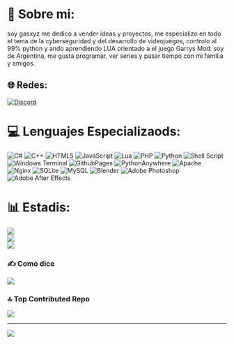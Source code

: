 # 💫 Sobre mi:
soy gasxyz me dedico a vender ideas y proyectos, me especializo en todo el tema de la cyberseguridad y del desarrollo de videojuegos, controlo al 99% python y ando aprendiendo LUA orientado a el juego Garrys Mod. soy de Argentina, me gusta programar, ver series y pasar tiempo con mi familia y amigos.


## 🌐 Redes:
[![Discord](https://img.shields.io/badge/Discord-%237289DA.svg?logo=discord&logoColor=white)](https://discord.gg/gasxyz) 

# 💻 Lenguajes Especializaods:
![C#](https://img.shields.io/badge/c%23-%23239120.svg?style=flat&logo=csharp&logoColor=white) ![C++](https://img.shields.io/badge/c++-%2300599C.svg?style=flat&logo=c%2B%2B&logoColor=white) ![HTML5](https://img.shields.io/badge/html5-%23E34F26.svg?style=flat&logo=html5&logoColor=white) ![JavaScript](https://img.shields.io/badge/javascript-%23323330.svg?style=flat&logo=javascript&logoColor=%23F7DF1E) ![Lua](https://img.shields.io/badge/lua-%232C2D72.svg?style=flat&logo=lua&logoColor=white) ![PHP](https://img.shields.io/badge/php-%23777BB4.svg?style=flat&logo=php&logoColor=white) ![Python](https://img.shields.io/badge/python-3670A0?style=flat&logo=python&logoColor=ffdd54) ![Shell Script](https://img.shields.io/badge/shell_script-%23121011.svg?style=flat&logo=gnu-bash&logoColor=white) ![Windows Terminal](https://img.shields.io/badge/Windows%20Terminal-%234D4D4D.svg?style=flat&logo=windows-terminal&logoColor=white) ![GithubPages](https://img.shields.io/badge/github%20pages-121013?style=flat&logo=github&logoColor=white) ![PythonAnywhere](https://img.shields.io/badge/pythonanywhere-%232F9FD7.svg?style=flat&logo=pythonanywhere&logoColor=151515) ![Apache](https://img.shields.io/badge/apache-%23D42029.svg?style=flat&logo=apache&logoColor=white) ![Nginx](https://img.shields.io/badge/nginx-%23009639.svg?style=flat&logo=nginx&logoColor=white) ![SQLite](https://img.shields.io/badge/sqlite-%2307405e.svg?style=flat&logo=sqlite&logoColor=white) ![MySQL](https://img.shields.io/badge/mysql-4479A1.svg?style=flat&logo=mysql&logoColor=white) ![Blender](https://img.shields.io/badge/blender-%23F5792A.svg?style=flat&logo=blender&logoColor=white) ![Adobe Photoshop](https://img.shields.io/badge/adobe%20photoshop-%2331A8FF.svg?style=flat&logo=adobe%20photoshop&logoColor=white) ![Adobe After Effects](https://img.shields.io/badge/Adobe%20After%20Effects-9999FF.svg?style=flat&logo=Adobe%20After%20Effects&logoColor=white)
# 📊 Estadis:
![](https://github-readme-stats.vercel.app/api?username=gasxyz3&theme=shadow_blue&hide_border=false&include_all_commits=true&count_private=true)<br/>
![](https://github-readme-streak-stats.herokuapp.com/?user=gasxyz3&theme=shadow_blue&hide_border=false)<br/>
![](https://github-readme-stats.vercel.app/api/top-langs/?username=gasxyz3&theme=shadow_blue&hide_border=false&include_all_commits=true&count_private=true&layout=compact)

### ✍️ Como dice
![](https://quotes-github-readme.vercel.app/api?type=horizontal&theme=radical)

### 🔝 Top Contributed Repo
![](https://github-contributor-stats.vercel.app/api?username=gasxyz3&limit=5&theme=shadow_blue&combine_all_yearly_contributions=true)

---
[![](https://visitcount.itsvg.in/api?id=gasxyz3&icon=5&color=4)](https://visitcount.itsvg.in)


